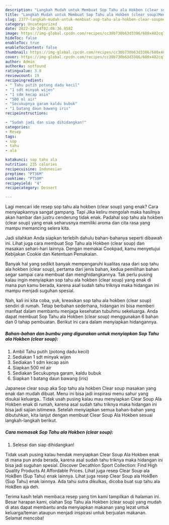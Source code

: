 ```yaml
---
description: "Langkah Mudah untuk Membuat Sop Tahu ala Hokben (clear soup)Menu Sahur"
title: "Langkah Mudah untuk Membuat Sop Tahu ala Hokben (clear soup)Menu Sahur"
slug: 2377-langkah-mudah-untuk-membuat-sop-tahu-ala-hokben-clear-soupmenu-sahur
category: Uncategorized
date: 2022-10-24T02:08:36.058Z
image: https://img-global.cpcdn.com/recipes/cc30b730b63d3386/680x482cq70/sop-tahu-ala-hokben-clear-soup-foto-resep-utama.jpg
hideToc: false
enableToc: true
enableTocContent: false
thumbnail: https://img-global.cpcdn.com/recipes/cc30b730b63d3386/680x482cq70/sop-tahu-ala-hokben-clear-soup-foto-resep-utama.jpg
cover: https://img-global.cpcdn.com/recipes/cc30b730b63d3386/680x482cq70/sop-tahu-ala-hokben-clear-soup-foto-resep-utama.jpg
author: Admin
authorAv: notfound
ratingvalue: 3.8
reviewcount: 19
recipeingredient:
- " Tahu putih potong dadu kecil"
- "1 sdt minyak wijen"
- "1 sdm kecap asin"
- "500 ml air"
- "Secukupnya garam kaldu bubuk"
- "1 batang daun bawang iris"
recipeinstructions:

- "Sudah jadi dan siap dihidangkan!"
categories:
- Resep
tags:
- sop
- tahu
- ala

katakunci: sop tahu ala 
nutrition: 235 calories
recipecuisine: Indonesian
preptime: "PT36M"
cooktime: "PT50M"
recipeyield: "4"
recipecategory: Dessert

---
```



Lagi mencari ide resep sop tahu ala hokben (clear soup) yang enak? Cara menyiapkannya sangat gampang. Tapi Jika keliru mengolah maka hasilnya akan hambar dan justru cenderung tidak enak. Padahal sop tahu ala hokben (clear soup) yang enak seharusnya memiliki aroma dan cita rasa yang mampu memancing selera kita.


Jadi silahkan Anda siapkan terlebih dahulu bahan-bahanya seperti dibawah ini. Lihat juga cara membuat Sop Tahu ala Hokben (clear soup) dan masakan sehari-hari lainnya. Dengan memakai Cookpad, kamu menyetujui Kebijakan Cookie dan Ketentuan Pemakaian.

Banyak hal yang sedikit banyak mempengaruhi kualitas rasa dari sop tahu ala hokben (clear soup), pertama dari jenis bahan, kedua pemilihan bahan segar sampai cara membuat dan menghidangkannya. Tak perlu pusing kalau ingin menyiapkan sop tahu ala hokben (clear soup) yang enak di mana pun kamu berada, karena asal sudah tahu triknya maka hidangan ini mampu menjadi suguhan spesial.


Nah, kali ini kita coba, yuk, kreasikan sop tahu ala hokben (clear soup) sendiri di rumah. Tetap berbahan sederhana, hidangan ini bisa memberi manfaat dalam membantu menjaga kesehatan tubuhmu sekeluarga. Anda dapat membuat Sop Tahu ala Hokben (clear soup) menggunakan 6 bahan dan 0 tahap pembuatan. Berikut ini cara dalam menyiapkan hidangannya.

<!--inarticleads1-->

##### Bahan-bahan dan bumbu yang digunakan untuk menyiapkan Sop Tahu ala Hokben (clear soup):

1. Ambil  Tahu putih (potong dadu kecil)
1. Sediakan 1 sdt minyak wijen
1. Sediakan 1 sdm kecap asin
1. Siapkan 500 ml air
1. Sediakan Secukupnya garam, kaldu bubuk
1. Siapkan 1 batang daun bawang (iris)


Japanese clear soup aka Sop tahu ala hokben Clear soup masakan yang enak dan mudah dibuat. Menu ini bisa jadi inspirasi menu sahur yang disukai keluarga.. Tidak usah pusing kalau mau menyiapkan Clear Soup Ala Hokben enak di rumah, karena asal sudah tahu triknya maka hidangan ini bisa jadi sajian istimewa. Setelah menyiapkan semua bahan-bahan yang dibutuhkan, kita lanjut dengan membuat Clear Soup Ala Hokben sesuai langkah-langkah berikut. 

<!--inarticleads2-->

##### Cara memasak Sop Tahu ala Hokben (clear soup):


1. Selesai dan siap dihidangkan!

Tidak usah pusing kalau hendak menyiapkan Clear Soup Ala Hokben enak di mana pun anda berada, karena asal sudah tahu triknya maka hidangan ini bisa jadi suguhan spesial. Discover Decathlon Sport Collection: Find High Quality Products At Affordable Prices. Lihat juga resep Clear Soup ala HokBen (Sup Tahu) enak lainnya. Lihat juga resep Clear Soup ala HokBen (Sup Tahu) enak lainnya. Ada tahu sutra dikulkas, dicoba buat sup tahu ala HokBen aja deh. 

Terima kasih telah membaca resep yang tim kami tampilkan di halaman ini. Besar harapan kami, olahan Sop Tahu ala Hokben (clear soup) yang mudah di atas dapat membantu anda menyiapkan makanan yang lezat untuk keluarga/teman ataupun menjadi inspirasi untuk berjualan makanan. Selamat mencoba!

